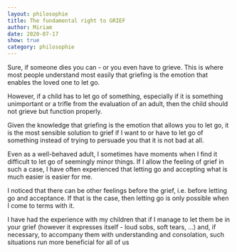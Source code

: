 ```yaml
---
layout: philosophie
title: The fundamental right to GRIEF
author: Miriam
date: 2020-07-17
show: true
category: philosophie
---
```


Sure, if someone dies you can - or you even have to grieve. This is where most people understand most easily that griefing is the emotion that enables the loved one to let go.

However, if a child has to let go of something, especially if it is something unimportant or a trifle from the evaluation of an adult, then the child should not grieve but function properly.

Given the knowledge that griefing is the emotion that allows you to let go, it is the most sensible solution to grief if I want to or have to let go of something instead of trying to persuade you that it is not bad at all.

Even as a well-behaved adult, I sometimes have moments when I find it difficult to let go of seemingly minor things. If I allow the feeling of grief in such a case, I have often experienced that letting go and accepting what is much easier is easier for me.

I noticed that there can be other feelings before the grief, i.e. before letting go and acceptance. If that is the case, then letting go is only possible when I come to terms with it.

I have had the experience with my children that if I manage to let them be in your grief (however it expresses itself - loud sobs, soft tears, ...) and, if necessary, to accompany them with understanding and consolation, such situations run more beneficial for all of us
